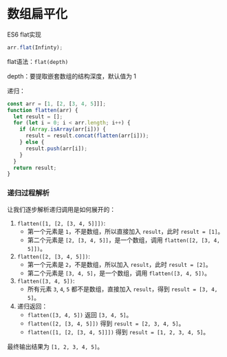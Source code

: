 # 数组扁平化

ES6 flat实现

```js
arr.flat(Infinty);
```

flat语法：`flat(depth)`

depth：要提取嵌套数组的结构深度，默认值为 1



递归：

```js
const arr = [1, [2, [3, 4, 5]]];
function flatten(arr) {
  let result = [];
  for (let i = 0; i < arr.length; i++) {
    if (Array.isArray(arr[i])) {
      result = result.concat(flatten(arr[i]));
    } else {
      result.push(arr[i]);
    }
  }
  return result;
}
```

### 递归过程解析

让我们逐步解析递归调用是如何展开的：

1. `flatten([1, [2, [3, 4, 5]]])`:
   - 第一个元素是 `1`，不是数组，所以直接加入 `result`，此时 `result = [1]`。
   - 第二个元素是 `[2, [3, 4, 5]]`，是一个数组，调用 `flatten([2, [3, 4, 5]])`。
2. `flatten([2, [3, 4, 5]])`:
   - 第一个元素是 `2`，不是数组，所以加入 `result`，此时 `result = [2]`。
   - 第二个元素是 `[3, 4, 5]`，是一个数组，调用 `flatten([3, 4, 5])`。
3. `flatten([3, 4, 5])`:
   - 所有元素 `3`, `4`, `5` 都不是数组，直接加入 `result`，得到 `result = [3, 4, 5]`。
4. 递归返回：
   - `flatten([3, 4, 5])` 返回 `[3, 4, 5]`。
   - `flatten([2, [3, 4, 5]])` 得到 `result = [2, 3, 4, 5]`。
   - `flatten([1, [2, [3, 4, 5]]])` 得到 `result = [1, 2, 3, 4, 5]`。

最终输出结果为 `[1, 2, 3, 4, 5]`。

